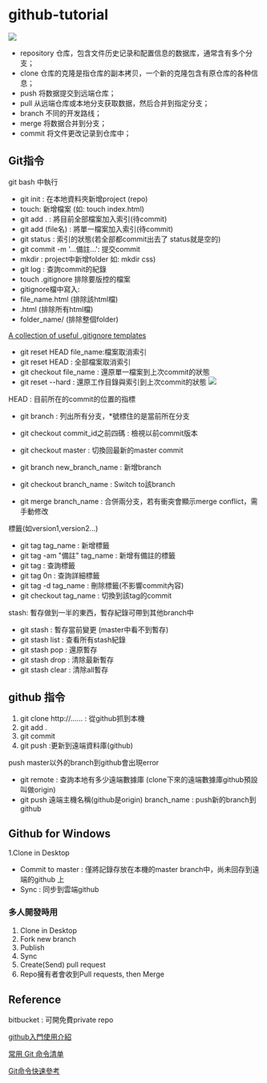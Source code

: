 # github-tutorial
![](https://github.com/jasminehung/github-tutorial/blob/master/git.png)

* repository 仓库，包含文件历史记录和配置信息的数据库，通常含有多个分支；
* clone 仓库的克隆是指仓库的副本拷贝，一个新的克隆包含有原仓库的各种信息；
* push 将数据提交到远端仓库；
* pull 从远端仓库或本地分支获取数据，然后合并到指定分支；
* branch 不同的开发路线；
* merge 将数据合并到分支；
* commit 将文件更改记录到仓库中；

## Git指令
git bash 中執行
* git init : 在本地資料夾新增project (repo)
* touch: 新增檔案 (如: touch index.html)
* git add .  : 將目前全部檔案加入索引(待commit)
* git add (file名) : 將單一檔案加入索引(待commit)
* git status : 索引的狀態(若全部都commit出去了 status就是空的)
* git commit -m '...備註...': 提交commit
* mkdir : project中新增folder 如: mkdir css)
* git log : 查詢commit的紀錄
* touch .gitignore 排除要版控的檔案
 * gitignore檔中寫入:
 * file_name.html (排除該html檔)
 *  .html (排除所有html檔)
 *  folder_name/ (排除整個folder)
 
[A collection of useful .gitignore templates](https://github.com/github/gitignore)

* git reset HEAD file_name:檔案取消索引
* git reset HEAD : 全部檔案取消索引
* git checkout file_name : 還原單一檔案到上次commit的狀態
* git reset --hard : 還原工作目錄與索引到上次commit的狀態
![](https://github.com/jasminehung/github-tutorial/blob/master/branch.png)

HEAD : 目前所在的commit的位置的指標
* git branch : 列出所有分支，*號標住的是當前所在分支
* git checkout commit_id之前四碼 : 檢視以前commit版本
* git checkout master : 切換回最新的master commit
* git branch new_branch_name : 新增branch
* git checkout branch_name : Switch to該branch

* git merge branch_name : 合併兩分支，若有衝突會顯示merge conflict，需手動修改

標籤(如version1,version2...)
* git tag tag_name :  新增標籤
* git tag -am "備註" tag_name :  新增有備註的標籤
* git tag : 查詢標籤
* git tag 0n : 查詢詳細標籤
* git tag -d tag_name : 刪除標籤(不影響commit內容)
* git checkout tag_name : 切換到該tag的commit

stash: 暫存做到一半的東西，暫存紀錄可帶到其他branch中
* git stash : 暫存當前變更 (master中看不到暫存)
* git stash list : 查看所有stash紀錄 
* git stash pop : 還原暫存 
* git stash drop : 清除最新暫存
* git stash clear :  清除all暫存


## github 指令
1. git clone http://...... : 從github抓到本機
2. git add .
3. git commit
4. git push :更新到遠端資料庫(github)

push master以外的branch到github會出現error
* git remote : 查詢本地有多少遠端數據庫 (clone下來的遠端數據庫github預設叫做origin)
* git push 遠端主機名稱(github是origin) branch_name : push新的branch到github


## Github for Windows 
1.Clone in Desktop
* Commit to master : 僅將記錄存放在本機的master branch中，尚未回存到遠端的github 上
* Sync : 同步到雲端github

### 多人開發時用
1. Clone in Desktop
2. Fork new branch
3. Publish
4. Sync
5. Create(Send) pull request
6. Repo擁有者會收到Pull requests, then Merge

## Reference
bitbucket : 可開免費private repo

[github入門使用介紹](http://blog.kevinlinul.idv.tw/?p=369)

[常用 Git 命令清单](http://www.ruanyifeng.com/blog/2015/12/git-cheat-sheet.html)

[Git命令快速參考](https://backlogtool.com/git-guide/tw/reference/)
